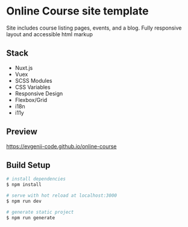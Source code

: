 # Online Course site template

Site includes course listing pages, events, and a blog. Fully responsive layout and accessible html markup

## Stack

- Nuxt.js
- Vuex
- SCSS Modules
- CSS Variables
- Responsive Design
- Flexbox/Grid
- i18n
- i11y

## Preview

https://evgenii-code.github.io/online-course

## Build Setup

```bash
# install dependencies
$ npm install

# serve with hot reload at localhost:3000
$ npm run dev

# generate static project
$ npm run generate
```
